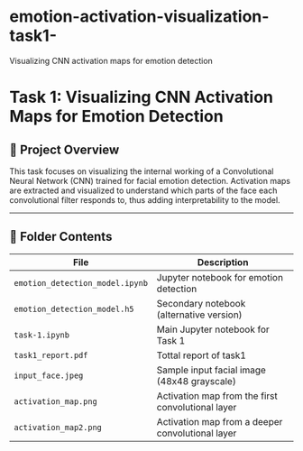 # emotion-activation-visualization-task1-
Visualizing CNN activation maps for emotion detection
# Task 1: Visualizing CNN Activation Maps for Emotion Detection

## 📌 Project Overview

This task focuses on visualizing the internal working of a Convolutional Neural Network (CNN) trained for facial emotion detection. Activation maps are extracted and visualized to understand which parts of the face each convolutional filter responds to, thus adding interpretability to the model.

---

## 📁 Folder Contents

| File                          | Description                                         |
|-------------------------------|-----------------------------------------------------|
| `emotion_detection_model.ipynb` |  Jupyter notebook for emotion detection               |
| `emotion_detection_model.h5`      | Secondary notebook (alternative version)       |
| `task-1.ipynb`      | Main Jupyter notebook for Task 1     |
| `task1_report.pdf`      | Tottal report of task1   |
| `input_face.jpeg`            | Sample input facial image (48x48 grayscale)         |
| `activation_map.png`         | Activation map from the first convolutional layer   |
| `activation_map2.png`        | Activation map from a deeper convolutional layer    |

